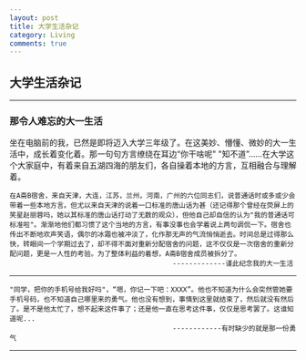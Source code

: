 ```yaml
---
layout: post
title: 大学生活杂记
category: Living
comments: true
---
```

## 大学生活杂记
---
### 那令人难忘的大一生活
坐在电脑前的我，已然是即将迈入大学三年级了。在这美妙、懵懂、微妙的大一生活中，成长着变化着。那一句句方言缭绕在耳边“你干啥呢" "知不道”......在大学这个大家庭中，有着来自五湖四海的朋友们，各自操着本地的方言，互相融合与理解着。

	在A斋B宿舍，来自天津，大连，江苏，兰州，河南，广州的六位同志们，说普通话时或多或少会带着一些本地方言。但尤以来自天津的说着一口标准的唐山话为甚（还记得那个曾经在荧屏上的笑星赵丽蓉吗，她以其标准的唐山话打动了无数的观众），但他自己却自信的认为"我的普通话可标准啦"。渐渐地他们都习惯了这个当地的方言，有事没事也会学着说上两句调侃一下。宿舍也传出不断地欢声笑语，偶尔的冰霜也被冲淡了，化作那无声的气流悄悄逝去。时间总是过得那么快，转眼间一个学期过去了，却不得不面对重新分配宿舍的问题，这不仅仅是一次宿舍的重新分配问题，更是一人性的考验。为了整体利益的着想，A斋B宿舍成员被拆分了。        			
											-------------谨此纪念我的大一生活
---
	"同学，把你的手机号给我好吗"，“嗯，你记一下吧：XXXX”。他也不知道为什么会突然管她要手机号码，也不知道自己哪里来的勇气。他也没有想到，事情到这里就结束了，然后就没有然后了。是不是他太忙了，想不起来这件事了；还是他一直在思考这件事，仅仅是思考罢了。这谁知道呢...
    										------------有时缺少的就是那一份勇气
---                                            
	